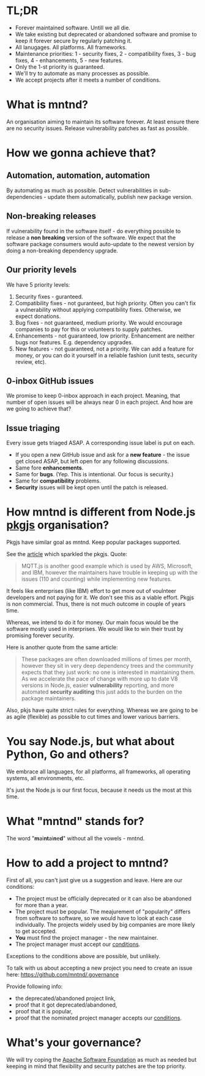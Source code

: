# TL;DR

* Forever maintained software. Untill we all die.
* We take existing but deprecated or abandoned software and promise to keep it forever secure by regularly patching it.
* All lanugages. All platforms. All frameworks.
* Maintenance priorities: 1 - security fixes, 2 - compatibility fixes, 3 - bug fixes, 4 - enhancements, 5 - new features.
* Only the 1-st priority is guaranteed.
* We'll try to automate as many processes as possible.
* We accept projects after it meets a number of conditions.

# What is mntnd?

An organisation aiming to maintain its software forever. At least ensure there are no security issues. Release vulnerability patches as fast as possible.

# How we gonna achieve that?

## Automation, automation, automation

By automating as much as possible. Detect vulnerabilities in sub-dependencies - update them automatically, publish new package version.

## Non-breaking releases

If vulnerability found in the software itself - do everything possible to release a **non breaking** version of the software. We expect that the software package consumers would auto-update to the newest version by doing a non-breaking dependency upgrade.

## Our priority levels

We have 5 priority levels:

1. Security fixes - guranteed.
2. Compatibility fixes - not guranteed, but high priority. Often you can't fix a vulnerability without applying compatibility fixes. Otherwise, we expect donations.
3. Bug fixes - not guaranteed, medium priority. We would encourage companies to pay for this or volunteers to supply patches.
4. Enhancements - not guaranteed, low priority. Enhancement are neither bugs nor features. E.g. dependency upgrades.
5. New features - not guaranteed, not a priority. We can add a feature for money, or you can do it yourself in a reliable fashion (unit tests, security review, etc).

## 0-inbox GitHub issues

We promise to keep 0-inbox approach in each project. Meaning, that number of open issues will be always near 0 in each project. And how are we going to achieve that?

## Issue triaging

Every issue gets triaged ASAP. A corresponding issue label is put on each.

* If you open a new GitHub issue and ask for a **new feature** - the issue get closed ASAP, but left open for any following discussions.
* Same fore **enhancements**.
* Same for **bugs**. (Yep. This is intentional. Our focus is security.)
* Same for **compatibility** problems.
* **Security** issues will be kept open until the patch is released.

# How mntnd is different from Node.js [pkgjs](https://github.com/pkgjs) organisation?

Pkgjs have similar goal as mntnd. Keep popular packages supported.

See the [article](https://medium.com/@nodejs/call-to-action-accelerating-node-js-growth-e4862bee2919) which sparkled the pkgjs. Quote:

> MQTT.js is another good example which is used by AWS, Microsoft, and IBM, however the maintainers have trouble in keeping up with the issues (110 and counting) while implementing new features.

It feels like enterprises (like IBM) effort to get more out of voulnteer developers and not paying for it. We don't see this as a viable effort. Pkgjs is non commercial. Thus, there is not much outcome in couple of years time.

Whereas, we intend to do it for money. Our main focus would be the software mostly used in interprises. We would like to win their trust by promising forever security.

Here is another quote from the same article:

> These packages are often downloaded millions of times per month, however they sit in very deep dependency trees and the community expects that they just work: no one is interested in maintaining them. As we accelerate the pace of change with more up to date V8 versions in Node.js, easier **vulnerability** reporting, and more automated **security auditing** this just adds to the burden on the package maintainers.

Also, pkjs have quite strict rules for everything. Whereas we are going to be as agile (flexible) as possible to cut times and lower various barriers.

# You say Node.js, but what about Python, Go and others?

We embrace all languages, for all platforms, all frameworks, all operating systems, all environments, etc.

It's just the Node.js is our first focus, because it needs us the most at this time.

# What "mntnd" stands for?

The word "**m**ai**nt**ai**n**e**d**" without all the vowels - mntnd.

# How to add a project to mntnd?

First of all, you can't just give us a suggestion and leave. Here are our conditions:

* The project must be officially deprecated or it can also be abandoned for more than a year.
* The project must be popular. The meajurement of "popularity" differs from software to software, so we would have to look at each case individually. The projects widely used by big companies are more likely to get accepted.
* **You** must find the project manager - the new maintainer.
* The project manager must accept our [conditions](./manager.md).

Exceptions to the conditions above are possible, but unlikely.

To talk with us about accepting a new project you need to create an issue here: https://github.com/mntnd/.governance

Provide following info:
* the deprecated/abandoned project link,
* proof that it got deprecated/abandoned,
* proof that it is popular,
* proof that the nominated project manager accepts our [conditions](./manager.md).

# What's your governance?

We will try coping the [Apache Software Foundation](https://www.apache.org/theapacheway/index.html) as much as needed but keeping in mind that flexibility and security patches are the top priority.
